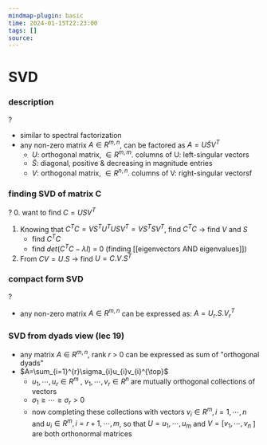 ```yaml
---
mindmap-plugin: basic
time: 2024-01-15T22:23:00
tags: []
source:
---
```

# SVD
### description
?
- similar to spectral factorization 
- any non-zero matrix $A \in R^{m,n}$, can be factored as $A=U{\tilde{S}}V^{T}$
	- $U$: orthogonal matrix, $\in R^{m,m}$. columns of U: left-singular vectors
	- $\tilde{S}$: diagonal, positive & decreasing in magnitude entries
	- $V$: orthogonal matrix, $\in R^{n,n}$. columns of V: right-singular vectorsf

### finding SVD of matrix C
?
0. want to find $C = USV^T$
1. Knowing that $C^TC = VS^TU^TUSV^T = VS^TSV^T$, find $C^TC$ -> find $V$ and $S$
	- find $C^TC$
	- find $det(C^TC - \lambda I)$ = 0 (finding [[eigenvectors AND eigenvalues]])
2. From $CV = U.S$ -> find $U = C.V.S^T$
<!--ID: 1708098042360-->


### compact form SVD
?
- any non-zero matrix $A \in R^{m,n}$ can be expressed as: $A = U_r.S.V_r^T$



### SVD from dyads view (lec 19)
- any matrix $A \in R^{m,n}$, rank $r$ > 0 can be expressed as sum of "orthogonal dyads"
- $A=\sum_{i=1}^{r}\sigma_{i}u_{i}v_{i}^{\top}$
	- $u_1, \cdots, u_r \in R^m$ , $v_1,\cdots,v_r \in R^n$ are mutually orthogonal collections of vectors
	- $\sigma_1 \geq \cdots \geq \sigma_r > 0$
	- now completing these collections with vectors $v_i \in R^m, i=1,\cdots,n$ and $u_i \in R^m, i = r+1,\cdots,m$, so that $U = u_1, \cdots, u_m$ and $V = [v_1,\cdots, v_n$ ] are both orthonormal matrices
<!--ID: 1708098042369-->


